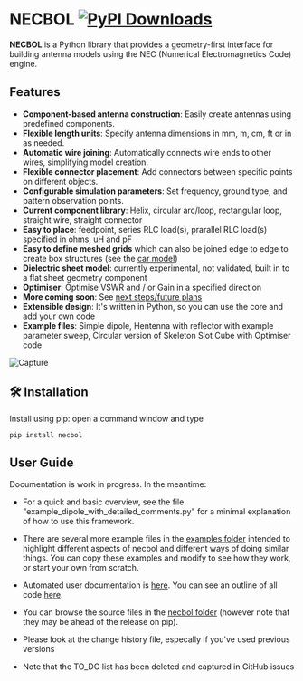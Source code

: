 # NECBOL [![PyPI Downloads](https://static.pepy.tech/badge/necbol)](https://pepy.tech/projects/necbol) 

**NECBOL** is a Python library that provides a geometry-first interface for building antenna models using the NEC (Numerical Electromagnetics Code) engine. 

## Features

- **Component-based antenna construction**: Easily create antennas using predefined components.
- **Flexible length units**: Specify antenna dimensions in mm, m, cm, ft or in as needed.
- **Automatic wire joining**: Automatically connects wire ends to other wires, simplifying model creation.
- **Flexible connector placement**: Add connectors between specific points on different objects.
- **Configurable simulation parameters**: Set frequency, ground type, and pattern observation points.
- **Current component library**: Helix, circular arc/loop, rectangular loop, straight wire, straight connector
- **Easy to place**: feedpoint, series RLC load(s), prarallel RLC load(s) specified in ohms, uH and pF
- **Easy to define meshed grids** which can also be joined edge to edge to create box structures (see the [car model](https://github.com/G1OJS/NECBOL/blob/main/example_handheld_in_a_car.py))
- **Dielectric sheet model**: currently experimental, not validated, built in to a flat sheet geometry component
- **Optimiser**: Optimise VSWR and / or Gain in a specified direction 
- **More coming soon**: See [next steps/future plans](https://github.com/G1OJS/NECBOL/blob/main/TO_DO.md)
- **Extensible design**: It's written in Python, so you can use the core and add your own code
- **Example files**: Simple dipole, Hentenna with reflector with example parameter sweep, Circular version of Skeleton Slot Cube with Optimiser code
  
![Capture](https://github.com/user-attachments/assets/d9144a6c-4d3f-4bd6-9a4b-52559dc10600)

## 🛠 Installation

Install using pip: open a command window and type

```
pip install necbol
```
## User Guide
Documentation is work in progress. In the meantime:

* For a quick and basic overview, see the file "example_dipole_with_detailed_comments.py" for a minimal explanation of how to use this framework.

* There are several more example files in the [examples folder](https://github.com/G1OJS/NECBOL/tree/main/examples) intended to highlight different aspects of necbol and different ways of doing similar things. You can copy these examples and modify to see how they work, or start your own from scratch.

* Automated user documentation is [here](https://g1ojs.github.io/NECBOL/docs/user_functions.html). You can see an outline of all code [here](https://g1ojs.github.io/NECBOL/docs/outline.html).
  
* You can browse the source files in the [necbol folder](https://github.com/G1OJS/NECBOL/tree/main/necbol) (however note that they may be ahead of the release on pip).

* Please look at the change history file, especally if you've used previous versions
  
* Note that the TO_DO list has been deleted and captured in GitHub issues
